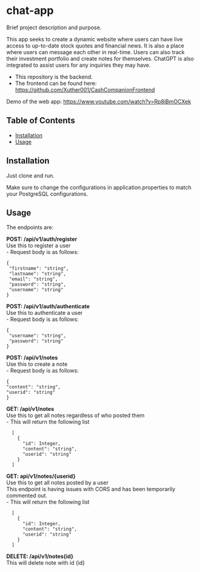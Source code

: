 # chat-app

Brief project description and purpose.

This app seeks to create a dynamic website where users can have live access to up-to-date stock quotes and financial news.
It is also a place where users can message each other in real-time. Users can also track their investment portfolio and
create notes for themselves. ChatGPT is also integrated to assist users for any inquiries they may have.

- This repository is the backend.
- The frontend can be found here: https://github.com/Xuther001/CashCompanionFrontend

Demo of the web app: https://www.youtube.com/watch?v=Rp8jBmOCXek

## Table of Contents

- [Installation](#installation)
- [Usage](#usage)

## Installation

Just clone and run.

Make sure to change the configurations in application.properties to match your PostgreSQL configurations.

## Usage

The endpoints are:

**POST: /api/v1/auth/register**<br>
    Use this to register a user<br>
    - Request body is as follows:<br>
   
    {
     "firstname": "string",
     "lastname": "string",
     "email": "string",
     "password": "string",
     "username": "string"
    }

**POST: /api/v1/auth/authenticate**<br>
    Use this to authenticate a user<br>
    - Request body is as follows:<br>

    {
     "username": "string",
     "password": "string"
    }

**POST: /api/v1/notes**<br>
    Use this to create a note<br>
    - Request body is as follows:<br>
    
    {
    "content": "string",
    "userid": "string"
    }

**GET: /api/v1/notes**<br>
    Use this to get all notes regardless of who posted them<br>
    - This will return the following list<br>
      
      [
        {
          "id": Integer,
          "content": "string",
          "userid": "string"
        }
      ]

**GET: api/v1/notes/{userid}**<br>
    Use this to get all notes posted by a user<br>
    This endpoint is having issues with CORS and has been temporarily commented out.<br>
    - This will return the following list<br>

      [
        {
          "id": Integer,
          "content": "string",
          "userid": "string"
        }
      ]

**DELETE: /api/v1/notes{id}**<br>
    This will delete note with id {id}
